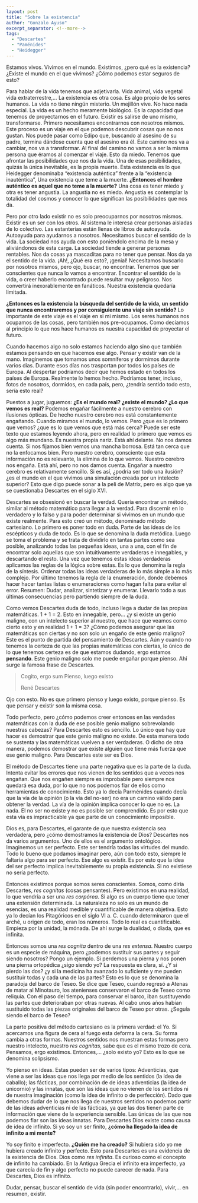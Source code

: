 ```yaml
---
layout: post
title: "Sobre la existencia"
author: "Gonzalo Ayuso"
excerpt_separator: <!--more-->
tags: 
  - "Descartes"
  - "Paménides"
  - "Heidegger"
---
```


Estamos vivos. Vivimos en el mundo. Existimos, ¿pero qué es la existencia? ¿Existe el mundo en el que vivimos? ¿Cómo podemos estar seguros de esto?
<!--more-->
Para hablar de la vida tenemos que adjetivarla. Vida animal, vida vegetal vida extraterrestre,… La existencia es otra cosa. Es algo propio de los seres humanos. La vida no tiene ningún misterio. Un mejillón vive. No hace nada especial. La vida es un hecho meramente biológico. Es la capacidad que tenemos de proyectarnos en el futuro. Existir es salirse de uno mismo, transformarse. Primero necesitamos encontrarnos con nosotros mismos. Este proceso es un viaje en el que podemos descubrir cosas que no nos gustan. Nos puede pasar como Edipo que, buscando al asesino de su padre, termina dándose cuenta que el asesino era él. Este camino nos va a cambiar, nos va a transformar. Al final del camino no vamos a ser la misma persona que éramos al comenzar el viaje. Esto da miedo. Tenemos que afrontar las posibilidades que nos da la vida. Una de esas posibilidades, quizás la única inevitable, es la propia muerte. Esta existencia es lo que Heidegger denominaba “existencia auténtica” frente a la “existencia inauténtica”, Una existencia que teme a la muerte. **¿Entonces el hombre auténtico es aquel que no teme a la muerte?** Una cosa es tener miedo y otra es tener angustia. La angustia no es miedo. Angustia es contemplar la totalidad del cosmos y conocer lo que significan las posibilidades que nos da.

Pero por otro lado existir no es solo preocuparnos por nosotros mismos. Existir es un ser con los otros. Al sistema le interesa crear personas aisladas de lo colectivo. Las estanterías están llenas de libros de autoayuda. Autoayuda para ayudarnos a nosotros. Necesitamos buscar el sentido de la vida. La sociedad nos ayuda con esto poniéndolo encima de la mesa y aliviándonos de esta carga. La sociedad tiende a generar personas rentables. Nos da cosas ya mascaditas para no tener que pensar. Nos da ya el sentido de la vida. ¡Ah!, ¿Qué era esto?, ¡genial! Necesitamos buscarlo por nosotros mismos, pero ojo, buscar, no encontrar. Tenemos que ser conscientes que nunca lo vamos a encontrar. Encontrar el sentido de la vida, o creer haberlo encontrado puede resultar muy peligroso. Nos convertirá inexorablemente en fanáticos. Nuestra existencia quedaría limitada.

**¿Entonces es la existencia la búsqueda del sentido de la vida, un sentido que nunca encontraremos y por consiguiente una viaje sin sentido?** Lo importante de este viaje es el viaje en si mi mismo. Los seres humanos nos ocupamos de las cosas, pero también nos pre-ocupamos. Como decíamos al principio lo que nos hace humanos es nuestra capacidad de proyectar el futuro. 

Cuando hacemos algo no solo estamos haciendo algo sino que también estamos pensando en que hacemos ese algo. Pensar y existir van de la mano. Imaginemos que tomamos unos somníferos y dormimos durante varios días. Durante esos días nos trasportan por todos los países de Europa. Al despertar podríamos decir que hemos estado en todos los países de Europa. Realmente lo hemos hecho. Podríamos tener, incluso, fotos de nosotros, dormidos, en cada país, pero, ¿tendría sentido todo esto, sería esto real?

Puestos a jugar, juguemos: **¿Es el mundo real? ¿existe el mundo? ¿Lo que vemos es real?** Podemos engañar fácilmente a nuestro cerebro con ilusiones ópticas. De hecho nuestro cerebro nos está constantemente engañando. Cuando miramos el mundo, lo vemos. Pero ¿que es lo primero que vemos? ¿que es lo que vemos que está más cerca? Puede ser este texto que estamos leyendo ahora, pero en realidad lo primero que vemos es algo más mundano. Es nuestra propia nariz. Está ahí delante. No nos damos cuenta. Si nos fijamos bien vemos una mancha borrosa. Está tan cerca que no la enfocamos bien. Pero nuestro cerebro, consciente que esta información no es relevante, la elimina de lo que vemos. Nuestro cerebro nos engaña. Está ahí, pero no nos damos cuenta. Engañar a nuestro cerebro es relativamente sencillo. Si es así, ¿podría ser todo una ilusión? ¿es el mundo en el que vivimos una simulación creada por un intelecto superior? Esto que digo puede sonar a la peli de Matrix, pero es algo que ya se cuestionaba Descartes en el siglo XVI.

Descartes se obsesionó en buscar la verdad. Quería encontrar un método, similar al método matemático para llegar a la verdad. Para discernir en lo verdadero y lo falso y para poder determinar si vivimos en un mundo que existe realmente. Para esto creó un método, denominado método cartesiano. Lo primero es poner todo en duda. Parte de las ideas de los escépticos y duda de todo. Es lo que se denomina la duda metódica. Luego se toma el problema y se trata de dividirlo en tantas partes como sea posible, analizando todas las pequeñas ideas, una a una, con el fin de encontrar solo aquellas que son intuitivamente verdaderas e innegables, y descartando el resto. Una vez que tenemos estas ideas verdaderas aplicamos las reglas de la lógica sobre estas. Es lo que denomina la regla de la síntesis. Ordenar todas las ideas verdaderas de lo más simple a lo más complejo. Por último tenemos la regla de la enumeración, donde debemos hacer hacer tantas listas o enumeraciones como hagan falta para evitar el error. Resumen: Dudar, analizar, sintetizar y enumerar. Llevarlo todo a sus últimas consecuencias pero partiendo siempre de la duda.

Como vemos Descartes duda de todo, incluso llega a dudar de las propias matemáticas. 1 + 1 = 2. Esto en innegable, pero… ¿y si existe un genio maligno, con un intelecto superior al nuestro, que hace que veamos como cierto esto y en realidad 1 + 1 = 3? ¿Cómo podemos asegurar que las matemáticas son ciertas y no son solo un engaño de este genio maligno? Este es el punto de partida del pensamiento de Descartes. Aún y cuando no tenemos la certeza de que las propias matemáticas con ciertas, lo único de lo que tenemos certeza es de que estamos dudando, ergo estamos **pensando**. Este genio maligno solo me puede engañar porque pienso. Ahí surge la famosa frase de Descartes.

> Cogito, ergo sum
> Pienso, luego existo
> 
> René Descartes


Ojo con esto. No es que primero pienso y luego existo, porque pienso. Es que pensar y existir son la misma cosa. 

Todo perfecto, pero ¿cómo podemos creer entonces en las verdades matemáticas con la duda de ese posible genio maligno sobrevolando nuestras cabezas? Para Descartes esto es sencillo. Lo único que hay que hacer es demostrar que este genio maligno no existe. De esta manera todo se sustenta y las matemáticas vuelven a ser verdaderas. O dicho de otra manera, podemos demostrar que existe alguien que tiene más fuerza que ese genio maligno. Para Descartes este ser es Dios.

El método de Descartes tiene una parte negativa que es la parte de la duda. Intenta evitar los errores que nos vienen de los sentidos que a veces nos engañan. Que nos engañen siempre es improbable pero siempre nos quedará esa duda, por lo que no nos podemos fiar de ellos como herramientas de conocimiento. Esto ya lo decía Parménides cuando decía que la vía de la opinión (o la vía del no-ser) no era un camino válido para obtener la verdad. La vía de la opinión implica conocer lo que no es. La nada. El no ser no existe y no es posible ser comprendido. Es por esto que esta vía es impracticable ya que parte de un conocimiento imposible.

Dios es, para Descartes, el garante de que nuestra existencia sea verdadera, pero ¿cómo demostramos la existencia de Dios? Descartes nos da varios argumentos. Uno de ellos es el argumento ontológico. Imaginemos un ser perfecto. Este ser tendría todas las virtudes del mundo. Todo lo bueno que podamos imaginar pero, aún con todo esto, siempre le faltaría algo para ser perfecto. Ese algo es existir. Es por esto que la idea del ser perfecto implica inevitablemente su propia existencia. Si no existiese no sería perfecto.

Entonces existimos porque somos seres conscientes. Somos, como diría Descartes, *res cognitas* (cosas pensantes). Pero existimos en una realidad, lo que vendría a ser una *res corpórea*. Si algo es un cuerpo tiene que tener una extensión determinada. La naturaleza no solo es un mundo de esencias, es una realidad medible y cuantificable de manera objetiva. Esto ya lo decían los Pitagóricos en el siglo VI a. C. cuando determinaron que el arché, u origen de todo, eran los números. Todo lo real es cuantificable. Empieza por la unidad, la mónada. De ahí surge la dualidad, o díada, que es infinita.

Entonces somos una *res cognita* dentro de una *res extensa*. Nuestro cuerpo es un especie de máquina, pero ¿podemos sustituir sus partes y seguir siendo nosotros? Pongo un ejemplo. Si perdemos una pierna y nos ponen una pierna ortopédica ¿sigo siendo yo? La respuesta es clara, sí. ¿Y si pierdo las dos? ¿y si la medicina ha avanzado lo suficiente y me pueden sustituir todas y cada una de las partes? Esto es lo que se denomina la paradoja del barco de Teseo. Se dice que Teseo, cuando regresó a Atenas de matar al Minotauro, los atenienses conservaron el barco de Teseo como reliquia. Con el paso del tiempo, para conservar el barco, iban sustituyendo las partes que deterioraban por otras nuevas. Al cabo unos años habían sustituido todas las piezas originales del barco de Teseo por otras. ¿Seguía siendo el barco de Teseo?

La parte positiva del método cartesiano es la primera verdad: el Yo. Si acercamos una figura de cera al fuego esta deforma la cera. Su forma cambia a otras formas. Nuestros sentidos nos muestran estas formas pero nuestro intelecto, nuestro *res cognitas*, sabe que es el mismo trozo de cera. Pensamos, ergo existimos. Entonces,… ¿solo existo yo? Esto es lo que se denomina solipsismo.

Yo pienso en ideas. Estas pueden ser de varios tipos: Adventicias, que viene a ser las ideas que nos llega por medio de los sentidos (la idea de caballo); las fácticas, por combinación de de ideas adventicias (la idea de unicornio) y las innatas, que son las ideas que no vienen de los sentidos ni de nuestra imaginación (como la idea de infinito o de perfección). Dado que debemos dudar de lo que nos llega de nuestros sentidos no podemos partir de las ideas adventicias ni de las fácticas, ya que las dos tienen parte de información que viene de la experiencia sensible. Las únicas de las que nos podemos fiar son las ideas innatas. Para Descartes Dios existe como causa de idea de infinito. Si yo soy un ser finito, **¿cómo ha llegado la idea de infinito a mi mente?**

Yo soy finito e imperfecto. **¿Quién me ha creado?** Si hubiera sido yo me hubiera creado infinito y perfecto. Esto para Descartes es una evidencia de la existencia de Dios. Dios como *res infinita*. Es curioso como el concepto de infinito ha cambiado. En la Antigua Grecia el infinito era imperfecto, ya que carecía de fin y algo perfecto no puede carecer de nada. Para Descartes, Dios es infinito.

Dudar, pensar, buscar el sentido de vida (sin poder encontrarlo), vivir,… en resumen, existir.